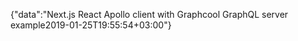 {"data":"Next.js React Apollo client with Graphcool GraphQL server example2019-01-25T19:55:54+03:00"}
